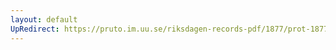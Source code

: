 ```yaml
---
layout: default
UpRedirect: https://pruto.im.uu.se/riksdagen-records-pdf/1877/prot-1877--ak--012.pdf
---
```

